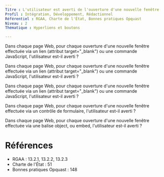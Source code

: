 ```yaml
---
Titre : L'utilisateur est averti de l'ouverture d'une nouvelle fenêtre.
Profil : Intégration, Développement, Rédactionnel
Référentiel : RGAA, Charte de l'État, Bonnes pratiques Opquast
Niveau : 2
Thématique : Hyperliens et boutons

---
```

Dans chaque page Web, pour chaque ouverture d'une nouvelle fenêtre effectuée via un lien (attribut target="_blank") ou une commande JavaScript, l'utilisateur est-il averti ?

Dans chaque page Web, pour chaque ouverture d'une nouvelle fenêtre effectuée via un lien (attribut target="_blank") ou une commande JavaScript, l'utilisateur est-il averti ?

Dans chaque page Web, pour chaque ouverture d'une nouvelle fenêtre effectuée via un lien (attribut target="_blank") ou une commande JavaScript, l'utilisateur est-il averti ?

Dans chaque page Web, pour chaque ouverture d'une nouvelle fenêtre effectuée via un contrôle de formulaire, l'utilisateur est-il averti ?

Dans chaque page Web, pour chaque ouverture d'une nouvelle fenêtre effectuée via une balise object, ou embed, l'utilisateur est-il averti ?

# Références

*   RGAA : 13.2.1, 13.2.2, 13.2.3
*   Charte de l'État : 51
*   Bonnes pratiques Opquast : 148